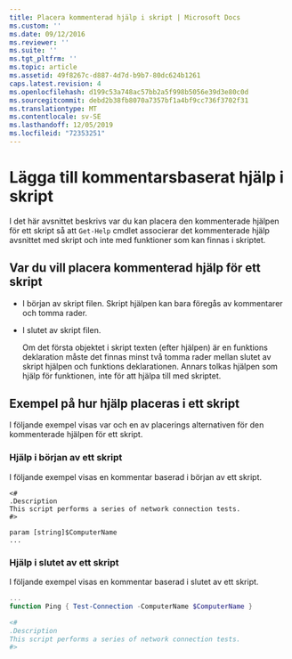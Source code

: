 ```yaml
---
title: Placera kommenterad hjälp i skript | Microsoft Docs
ms.custom: ''
ms.date: 09/12/2016
ms.reviewer: ''
ms.suite: ''
ms.tgt_pltfrm: ''
ms.topic: article
ms.assetid: 49f8267c-d887-4d7d-b9b7-80dc624b1261
caps.latest.revision: 4
ms.openlocfilehash: d199c53a748ac57bb2a5f998b5056e39d3e80c0d
ms.sourcegitcommit: debd2b38fb8070a7357bf1a4bf9cc736f3702f31
ms.translationtype: MT
ms.contentlocale: sv-SE
ms.lasthandoff: 12/05/2019
ms.locfileid: "72353251"
---
```

# <a name="placing-comment-based-help-in-scripts"></a>Lägga till kommentarsbaserat hjälp i skript

I det här avsnittet beskrivs var du kan placera den kommenterade hjälpen för ett skript så att `Get-Help` cmdlet associerar det kommenterade hjälp avsnittet med skript och inte med funktioner som kan finnas i skriptet.

## <a name="where-to-place-comment-based-help-for-a-script"></a>Var du vill placera kommenterad hjälp för ett skript

- I början av skript filen. Skript hjälpen kan bara föregås av kommentarer och tomma rader.

- I slutet av skript filen.

  Om det första objektet i skript texten (efter hjälpen) är en funktions deklaration måste det finnas minst två tomma rader mellan slutet av skript hjälpen och funktions deklarationen. Annars tolkas hjälpen som hjälp för funktionen, inte för att hjälpa till med skriptet.

## <a name="examples-of-help-placement-in-a-script"></a>Exempel på hur hjälp placeras i ett skript

 I följande exempel visas var och en av placerings alternativen för den kommenterade hjälpen för ett skript.

### <a name="help-at-the-beginning-of-a-script"></a>Hjälp i början av ett skript

 I följande exempel visas en kommentar baserad i början av ett skript.

```
<#
.Description
This script performs a series of network connection tests.
#>

param [string]$ComputerName
...
```

### <a name="help-at-the-end-of-a-script"></a>Hjälp i slutet av ett skript

 I följande exempel visas en kommentar baserad i slutet av ett skript.

```powershell
...
function Ping { Test-Connection -ComputerName $ComputerName }

<#
.Description
This script performs a series of network connection tests.
#>

```